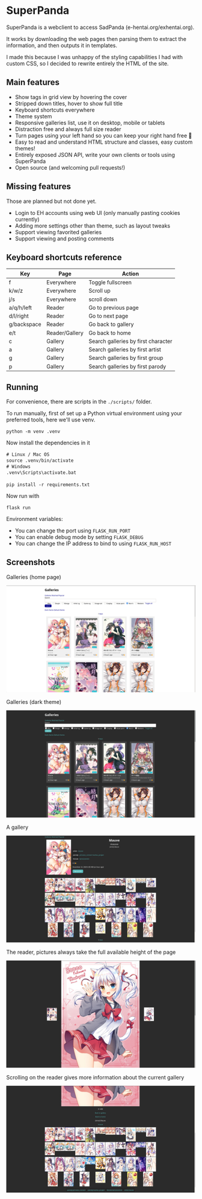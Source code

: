 # SuperPanda

SuperPanda is a webclient to access SadPanda (e-hentai.org/exhentai.org).

It works by downloading the web pages then parsing them to extract the
information, and then outputs it in templates.

I made this because I was unhappy of the styling capabilities I had with custom
CSS, so I decided to rewrite entirely the HTML of the site.

## Main features

- Show tags in grid view by hovering the cover
- Stripped down titles, hover to show full title
- Keyboard shortcuts everywhere
- Theme system
- Responsive galleries list, use it on desktop, mobile or tablets
- Distraction free and always full size reader
- Turn pages using your left hand so you can keep your right hand free :eyes:
- Easy to read and understand HTML structure and classes, easy custom themes!
- Entirely exposed JSON API, write your own clients or tools using SuperPanda
- Open source (and welcoming pull requests!)

## Missing features

Those are planned but not done yet.

- Login to EH accounts using web UI (only manually pasting cookies currently)
- Adding more settings other than theme, such as layout tweaks
- Support viewing favorited galleries
- Support viewing and posting comments

## Keyboard shortcuts reference

Key         | Page           | Action
------------|----------------|-------
f           | Everywhere     | Toggle fullscreen
k/w/z       | Everywhere     | Scroll up
j/s         | Everywhere     | scroll down
a/q/h/left  | Reader         | Go to previous page
d/l/right   | Reader         | Go to next page
g/backspace | Reader         | Go back to gallery
e/t         | Reader/Gallery | Go back to home
c           | Gallery        | Search galleries by first character
a           | Gallery        | Search galleries by first artist
g           | Gallery        | Search galleries by first group
p           | Gallery        | Search galleries by first parody

## Running

For convenience, there are scripts in the `./scripts/` folder.

To run manually, first of set up a Python virtual environment using your
preferred tools, here we'll use venv.
```
python -m venv .venv
```
Now install the dependencies in it
```
# Linux / Mac OS
source .venv/bin/activate
# Windows
.venv\Scripts\activate.bat

pip install -r requirements.txt
```
Now run with
```
flask run
```

Environment variables:
- You can change the port using `FLASK_RUN_PORT`
- You can enable debug mode by setting `FLASK_DEBUG`
- You can change the IP address to bind to using `FLASK_RUN_HOST`

## Screenshots

Galleries (home page)

![screenshot](.github/pre-release/galleries-light.jpg)

Galleries (dark theme)

![screenshot](.github/pre-release/galleries.jpg)

A gallery

![screenshot](.github/pre-release/gallery.jpg)

The reader, pictures always take the full available height of the page

![screenshot](.github/pre-release/reader.jpg)

Scrolling on the reader gives more information about the current gallery

![screenshot](.github/pre-release/reader-bottom.jpg)
